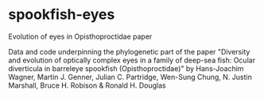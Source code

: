 # spookfish-eyes
Evolution of eyes in Opisthoproctidae paper

Data and code underpinning the phylogenetic part of the paper "Diversity and evolution of optically complex eyes in a family of deep-sea fish: Ocular diverticula in barreleye spookfish (Opisthoproctidae)" by Hans-Joachim Wagner, Martin J. Genner, Julian C. Partridge, Wen-Sung Chung,  N. Justin Marshall, Bruce H. Robison & Ronald H. Douglas
